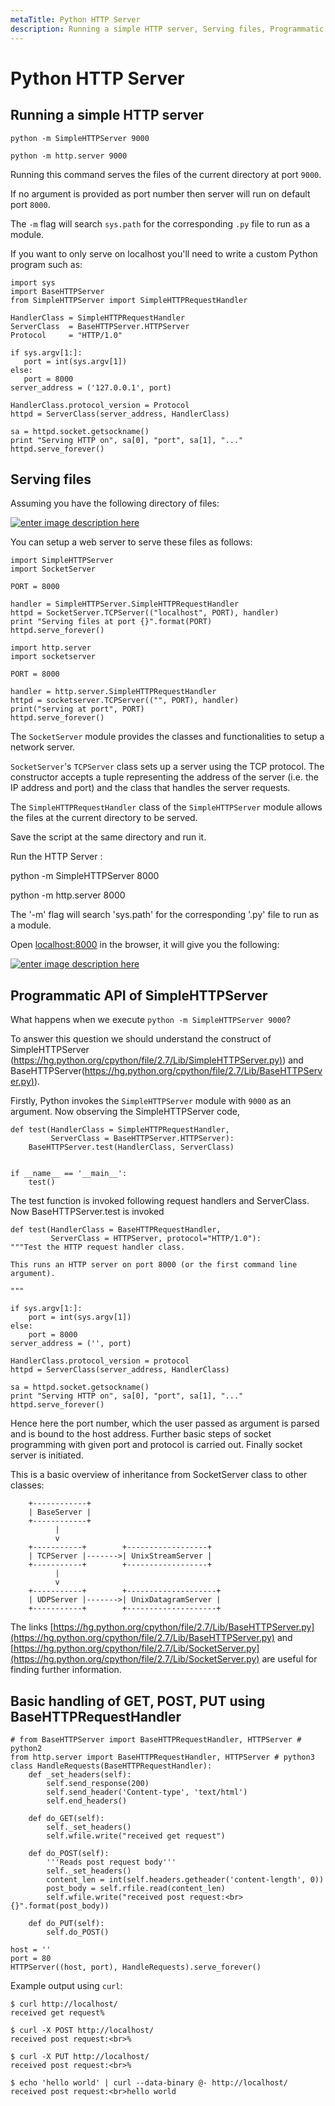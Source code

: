 ```yaml
---
metaTitle: Python HTTP Server
description: Running a simple HTTP server, Serving files, Programmatic API of SimpleHTTPServer, Basic handling of GET, POST, PUT using BaseHTTPRequestHandler
---
```


# Python HTTP Server



## Running a simple HTTP server


```
python -m SimpleHTTPServer 9000

```

```
python -m http.server 9000

```

Running this command serves the files of the current directory at port `9000`.

If no argument is provided as port number then server will run on default port `8000`.

The `-m` flag will search `sys.path` for the corresponding `.py` file to run as a module.

If you want to only serve on localhost you'll need to write a custom Python program such as:

```
import sys
import BaseHTTPServer
from SimpleHTTPServer import SimpleHTTPRequestHandler

HandlerClass = SimpleHTTPRequestHandler
ServerClass  = BaseHTTPServer.HTTPServer
Protocol     = "HTTP/1.0"

if sys.argv[1:]:
   port = int(sys.argv[1])
else:
   port = 8000
server_address = ('127.0.0.1', port)

HandlerClass.protocol_version = Protocol
httpd = ServerClass(server_address, HandlerClass)

sa = httpd.socket.getsockname()
print "Serving HTTP on", sa[0], "port", sa[1], "..."
httpd.serve_forever()

```



## Serving files


Assuming you have the following directory of files:

[<img src="http://i.stack.imgur.com/61fLG.jpg" alt="enter image description here" />](http://i.stack.imgur.com/61fLG.jpg)

You can setup a web server to serve these files as follows:

```
import SimpleHTTPServer
import SocketServer

PORT = 8000

handler = SimpleHTTPServer.SimpleHTTPRequestHandler
httpd = SocketServer.TCPServer(("localhost", PORT), handler)
print "Serving files at port {}".format(PORT)
httpd.serve_forever()

```

```
import http.server
import socketserver

PORT = 8000

handler = http.server.SimpleHTTPRequestHandler
httpd = socketserver.TCPServer(("", PORT), handler)
print("serving at port", PORT)
httpd.serve_forever()

```

The `SocketServer` module provides the classes and functionalities to setup a network server.

`SocketServer`'s `TCPServer` class sets up a server using the TCP protocol. The constructor accepts
a tuple representing the address of the server (i.e. the IP address and port) and the class that
handles the server requests.

The `SimpleHTTPRequestHandler` class of the `SimpleHTTPServer` module allows
the files at the current directory to be served.

Save the script at the same directory and run it.

Run the HTTP Server :

python -m SimpleHTTPServer 8000

python -m http.server 8000

The '-m' flag will search 'sys.path' for the corresponding '.py' file to run as a module.

Open [localhost:8000](http://localhost:8000) in the browser, it will give you the following:

[<img src="http://i.stack.imgur.com/FfhnV.jpg" alt="enter image description here" />](http://i.stack.imgur.com/FfhnV.jpg)



## Programmatic API of SimpleHTTPServer


What happens when we execute `python -m SimpleHTTPServer 9000`?

To answer this question we should understand the construct of SimpleHTTPServer ([https://hg.python.org/cpython/file/2.7/Lib/SimpleHTTPServer.py)](https://hg.python.org/cpython/file/2.7/Lib/SimpleHTTPServer.py)) and BaseHTTPServer([https://hg.python.org/cpython/file/2.7/Lib/BaseHTTPServer.py)](https://hg.python.org/cpython/file/2.7/Lib/BaseHTTPServer.py)).

Firstly, Python invokes the `SimpleHTTPServer` module with `9000` as an argument. Now observing the SimpleHTTPServer code,

```
def test(HandlerClass = SimpleHTTPRequestHandler,
         ServerClass = BaseHTTPServer.HTTPServer):
    BaseHTTPServer.test(HandlerClass, ServerClass)


if __name__ == '__main__':
    test()

```

The test function is invoked following request handlers and ServerClass. Now BaseHTTPServer.test is invoked

```
def test(HandlerClass = BaseHTTPRequestHandler,
         ServerClass = HTTPServer, protocol="HTTP/1.0"):
"""Test the HTTP request handler class.

This runs an HTTP server on port 8000 (or the first command line
argument).

"""

if sys.argv[1:]:
    port = int(sys.argv[1])
else:
    port = 8000
server_address = ('', port)

HandlerClass.protocol_version = protocol
httpd = ServerClass(server_address, HandlerClass)

sa = httpd.socket.getsockname()
print "Serving HTTP on", sa[0], "port", sa[1], "..."
httpd.serve_forever()

```

Hence here the port number, which the user passed as argument is parsed and is bound to the host address. Further basic steps of socket programming with given port and protocol is carried out. Finally socket server is initiated.

This is a basic overview of inheritance from SocketServer class to other classes:

```
    +------------+
    | BaseServer |
    +------------+
          |
          v
    +-----------+        +------------------+
    | TCPServer |------->| UnixStreamServer |
    +-----------+        +------------------+
          |
          v
    +-----------+        +--------------------+
    | UDPServer |------->| UnixDatagramServer |
    +-----------+        +--------------------+

```

The links
[https://hg.python.org/cpython/file/2.7/Lib/BaseHTTPServer.py](https://hg.python.org/cpython/file/2.7/Lib/BaseHTTPServer.py) and [https://hg.python.org/cpython/file/2.7/Lib/SocketServer.py](https://hg.python.org/cpython/file/2.7/Lib/SocketServer.py) are useful for finding further information.



## Basic handling of GET, POST, PUT using BaseHTTPRequestHandler


```
# from BaseHTTPServer import BaseHTTPRequestHandler, HTTPServer # python2
from http.server import BaseHTTPRequestHandler, HTTPServer # python3
class HandleRequests(BaseHTTPRequestHandler):
    def _set_headers(self):
        self.send_response(200)
        self.send_header('Content-type', 'text/html')
        self.end_headers()

    def do_GET(self):
        self._set_headers()
        self.wfile.write("received get request")
        
    def do_POST(self):
        '''Reads post request body'''
        self._set_headers()
        content_len = int(self.headers.getheader('content-length', 0))
        post_body = self.rfile.read(content_len)
        self.wfile.write("received post request:<br>{}".format(post_body))

    def do_PUT(self):
        self.do_POST()

host = ''
port = 80
HTTPServer((host, port), HandleRequests).serve_forever()

```

Example output using `curl`:

```
$ curl http://localhost/
received get request%                                                                                                                                                                                       

$ curl -X POST http://localhost/
received post request:<br>%                                                                                                                                                                                 

$ curl -X PUT http://localhost/
received post request:<br>%                                                                                                                                                                                 

$ echo 'hello world' | curl --data-binary @- http://localhost/
received post request:<br>hello world

```

